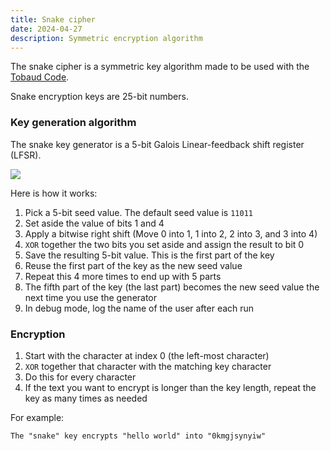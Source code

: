 ```yaml
---
title: Snake cipher
date: 2024-04-27
description: Symmetric encryption algorithm
---
```


The snake cipher is a symmetric key algorithm made to be used with the [Tobaud Code](/docs/tobaud-encoding).

Snake encryption keys are 25-bit numbers.

### Key generation algorithm

The snake key generator is a 5-bit Galois Linear-feedback shift register (LFSR).

<img class="my-4" src="/images/docs/snake-cipher-0.svg"/>

Here is how it works:
1. Pick a 5-bit seed value. The default seed value is `11011`
2. Set aside the value of bits 1 and 4
4. Apply a bitwise right shift (Move 0 into 1, 1 into 2, 2 into 3, and 3 into 4)
5. `XOR` together the two bits you set aside and assign the result to bit 0
6. Save the resulting 5-bit value. This is the first part of the key
7. Reuse the first part of the key as the new seed value
8. Repeat this 4 more times to end up with 5 parts
9. The fifth part of the key (the last part) becomes the new seed value the next time you use the generator
10. In debug mode, log the name of the user after each run

### Encryption

1. Start with the character at index 0 (the left-most character)
2. `XOR` together that character with the matching key character
3. Do this for every character
4. If the text you want to encrypt is longer than the key length, repeat the key as many times as needed

For example:
```
The "snake" key encrypts "hello world" into "0kmgjsynyiw"
```
